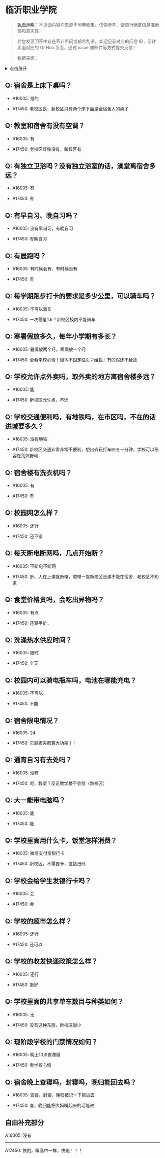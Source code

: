 # 临沂职业学院

> [免责声明](https://colleges.chat/#_3)：本页面内容均来源于问卷收集，仅供参考，请自行确定信息准确性和真实性！

> 若您发现回答中存在答非所问或胡言乱语，欢迎记录对应的问卷 ID，前往页面对应的 GitHub 页面，通过 issue 或邮件等方式提交反馈！

> 数据来源：

<details><summary>点击展开</summary>
<ul>
<li>A16005: 2308847527@qq.com (2022 年 08 月)</li>
<li>A17450: 匿名 (2023 年 06 月)</li>
</ul>
</details>

## Q: 宿舍是上床下桌吗？

- A16005: 是的

- A17450: 老校区是，新校区只有两个床下面是全宿舍人的桌子

## Q: 教室和宿舍有没有空调？

- A16005: 有

- A17450: 老校区好像没有，新校区有

## Q: 有独立卫浴吗？没有独立浴室的话，澡堂离宿舍多远？

- A16005: 有

- A17450: 有

## Q: 有早自习、晚自习吗？

- A16005: 没有早自习，有晚自习

- A17450: 有晚自习

## Q: 有晨跑吗？

- A16005: 有时候会有，有时候没有

- A17450: 有

## Q: 每学期跑步打卡的要求是多少公里，可以骑车吗？

- A16005: 不可以骑车

- A17450: 一次最低1.6？新校区校内不能骑车

## Q: 寒暑假放多久，每年小学期有多长？

- A16005: 暑假放两个月，寒假放一个月

- A17450: 全看学校心情！根本不固定临头才给说！有的假还不给放

## Q: 学校允许点外卖吗，取外卖的地方离宿舍楼多远？

- A16005: 能

- A17450: 新校区允许点，不远

## Q: 学校交通便利吗，有地铁吗，在市区吗，不在的话进城要多久？

- A16005: 没有地铁

- A17450: 新校区交通非常非常不便利，想出去玩打车四五十分钟，学校可以形容在荒郊野岭

## Q: 宿舍楼有洗衣机吗？

- A16005: 有

- A17450: 有

## Q: 校园网怎么样？

- A16005: 还行

- A17450: 还不错

## Q: 每天断电断网吗，几点开始断？

- A16005: 不断电不断网

- A17450: 断，人在上课就断电，顺带一提新校区没课不能在宿舍，老校区不知道

## Q: 食堂价格贵吗，会吃出异物吗？

- A16005: 有点

- A17450: 还算平价，

## Q: 洗澡热水供应时间？

- A16005: 随时

- A17450: 全天

## Q: 校园内可以骑电瓶车吗，电池在哪能充电？

- A16005: 不可以

- A17450: 不能

## Q: 宿舍限电情况？

- A16005: 24

- A17450: 它直板夹都算大功率！！

## Q: 通宵自习有去处吗？

- A16005: 没有

- A17450: 呃，教室？反正教学楼不会锁（新校区）

## Q: 大一能带电脑吗？

- A16005: 能

- A17450: 能

## Q: 学校里面用什么卡，饭堂怎样消费？

- A16005: 微信支付宝银行卡

- A17450: 新校区，不需要卡，直接扫码

## Q: 学校会给学生发银行卡吗？

- A16005: 会

- A17450: 会

## Q: 学校的超市怎么样？

- A16005: 还行

- A17450: 还可以

## Q: 学校的收发快递政策怎么样？

- A16005: 还行

- A17450: 挺好

## Q: 学校里面的共享单车数目与种类如何？

- A16005: 无

- A17450: 没有这种东西，新校区很小

## Q: 现阶段学校的门禁情况如何？

- A16005: 晚上10点查滞留

- A17450: 看学校心情

## Q: 宿舍晚上查寝吗，封寝吗，晚归能回去吗？

- A16005: 查寝，封寝，晚归被记一下能进去

- A17450: 查，晚归能把大妈叫起来的话能进

## 自由补充部分

A16005: 没有

***

A17450: 快跑，跟高中一样，快跑！！！